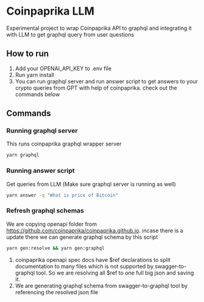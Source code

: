 # Coinpaprika LLM

Experimental project to wrap Coinpaprika API to graphql and integrating it with LLM to get 
graphql query from user questions

## How to run
1. Add your OPENAI_API_KEY to .env file
2. Run yarn install
3. You can run graphql server and run answer script to get answers to your crypto queries from GPT with help of coinpaprika. 
check out the commands below 

## Commands

### Running graphql server
This runs coinpaprika graphql wrapper server

```bash
yarn graphql 
```

### Running answer script
Get queries from LLM (Make sure graphql server is running as well)

```bash
yarn answer -q "What is price of Bitcoin"
```

### Refresh graphql schemas
We are copying openapi folder from https://github.com/coinpaprika/coinpaprika.github.io. incase there is a update there we can generate graphql schema by this script 

```bash
yarn gen:resolve && yarn gen:graphql
```

1. coinpaprika openapi spec docs have $ref declarations to split documentation to many files which is not supported by swagger-to-graphql tool. So we are resolving all $ref to one full big json and saving it.
2. We are generating graphql schema from swagger-to-graphql tool by referencing the resolved json file
